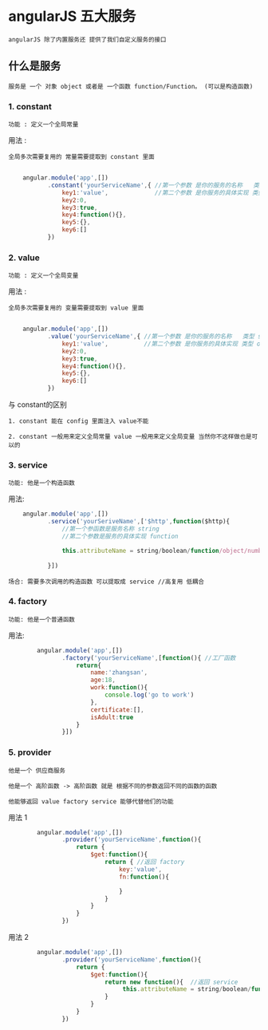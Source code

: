 # angularJS 五大服务

    angularJS 除了内置服务还 提供了我们自定义服务的接口

## 什么是服务

    服务是 一个 对象 object 或者是 一个函数 function/Function。 (可以是构造函数)

### 1. constant

    功能 : 定义一个全局常量

用法 :

    全局多次需要复用的 常量需要提取到 constant 里面

```js

    angular.module('app',[])
           .constant('yourServiceName',{ //第一个参数 是你的服务的名称   类型 string
               key1:'value',             //第二个参数 是你服务的具体实现 类型 object
               key2:0,
               key3:true,
               key4:function(){},
               key5:{},
               key6:[]
           })
```
### 2. value

    功能 : 定义一个全局变量

用法 :

    全局多次需要复用的 变量需要提取到 value 里面

```js

    angular.module('app',[])
           .value('yourServiceName',{ //第一个参数 是你的服务的名称   类型 string
               key1:'value',          //第二个参数 是你服务的具体实现 类型 object
               key2:0,
               key3:true,
               key4:function(){},
               key5:{},
               key6:[]
           })
```

与 constant的区别

    1. constant 能在 config 里面注入 value不能

    2. constant 一般用来定义全局常量 value 一般用来定义全局变量 当然你不这样做也是可以的

### 3. service

    功能: 他是一个构造函数

用法:

```js
    angular.module('app',[])
           .service('yourSeriveName',['$http',function($http){ 
               //第一个参函数是服务名称 string
               //第二个参数是服务的具体实现 function

               this.attributeName = string/boolean/function/object/number;
               
           }])
```

    场合: 需要多次调用的构造函数 可以提取成 service //高复用 低耦合

### 4. factory

    功能: 他是一个普通函数

用法:

```js
        angular.module('app',[])
               .factory('yourServiceName',[function(){ //工厂函数
                   return{
                       name:'zhangsan',
                       age:18,
                       work:function(){
                           console.log('go to work')
                       },
                       certificate:[],
                       isAdult:true
                   }
               }])
```

### 5. provider

    他是一个 供应商服务 

    他是一个 高阶函数 -> 高阶函数 就是 根据不同的参数返回不同的函数的函数

    他能够返回 value factory service 能够代替他们的功能

用法 1

```js
        angular.module('app',[])
               .provider('yourServiceName',function(){
                   return {
                       $get:function(){
                           return { //返回 factory
                               key:'value',
                               fn:function(){

                               }
                           }
                       }
                   }
               })
```
用法 2

```js
        angular.module('app',[])
               .provider('yourServiceName',function(){
                   return {
                       $get:function(){
                           return new function(){  //返回 service
                                this.attributeName = string/boolean/function/object/number;
                           }
                       }
                   }
               })
```

